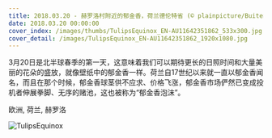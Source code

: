 ```yaml
---
title: 2018.03.20 - 赫罗洛村附近的郁金香，荷兰德伦特省 (© plainpicture/Buiten-Beeld/Karin Broekhuijsen)
date: 2018.03.20 00:00:00
cover_index: /images/thumbs/TulipsEquinox_EN-AU11642351862_533x300.jpg
cover_detail: /images/TulipsEquinox_EN-AU11642351862_1920x1080.jpg
---
```


3月20日是北半球春季的第一天，这意味着我们可以期待更长的日照时间和大量美丽的花朵的盛放，就像壁纸中的郁金香一样。荷兰自17世纪以来就一直以郁金香闻名，而且在那个时候，郁金香球茎供不应求、价格飞涨，郁金香市场俨然已变成投机者伸展拳脚、无序的赌池，这也被称为“郁金香泡沫”。

欧洲, 荷兰, 赫罗洛

![TulipsEquinox](/images/TulipsEquinox_EN-AU11642351862_1920x1080.jpg)
